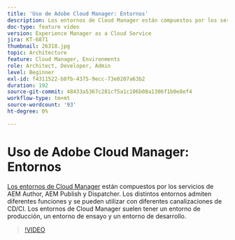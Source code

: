 ```yaml
---
title: 'Uso de Adobe Cloud Manager: Entornos'
description: Los entornos de Cloud Manager están compuestos por los servicios de AEM Author, AEM Publish y Dispatcher. Los distintos entornos admiten diferentes funciones y se pueden utilizar con diferentes canalizaciones de CD/CI. Los entornos de Cloud Manager suelen tener un entorno de producción, un entorno de ensayo y un entorno de desarrollo.
doc-type: feature video
version: Experience Manager as a Cloud Service
jira: KT-6871
thumbnail: 26318.jpg
topic: Architecture
feature: Cloud Manager, Environments
role: Architect, Developer, Admin
level: Beginner
exl-id: f4311522-b8fb-4375-9ecc-73e0207a63b2
duration: 192
source-git-commit: 48433a5367c281cf5a1c106b08a1306f1b0e8ef4
workflow-type: tm+mt
source-wordcount: '93'
ht-degree: 0%

---
```


# Uso de Adobe Cloud Manager: Entornos

[Los entornos de Cloud Manager](https://experienceleague.adobe.com/docs/experience-manager-cloud-manager/using/how-to-use/manage-your-environment.html?lang=es) están compuestos por los servicios de AEM Author, AEM Publish y Dispatcher. Los distintos entornos admiten diferentes funciones y se pueden utilizar con diferentes canalizaciones de CD/CI. Los entornos de Cloud Manager suelen tener un entorno de producción, un entorno de ensayo y un entorno de desarrollo.

>[!VIDEO](https://video.tv.adobe.com/v/26318?quality=12&learn=on)
